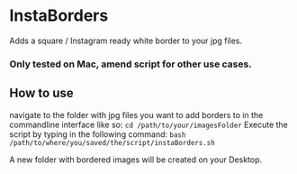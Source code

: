 # InstaBorders
Adds a square / Instagram ready white border to your jpg files.

### Only tested on Mac, amend script for other use cases.

## How to use
navigate to the folder with jpg files you want to add borders to in the commandline interface like so: ```cd /path/to/your/imagesFolder```
Execute the script by typing in the following command: ```bash /path/to/where/you/saved/the/script/instaBorders.sh```

A new folder with bordered images will be created on your Desktop.
